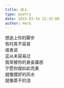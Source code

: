 ```yaml
---  
title: 追上  
type: poetry  
date: 2015-03-16 22:33:08  
author: Herb    
---  
```

想追上你的脚步  
有时真不容易  
或者说  
这从未容易过  
我常被你的身姿蛊惑  
宁愿你就如此完美  
就像摆好的风水  
就像蒸干的泪